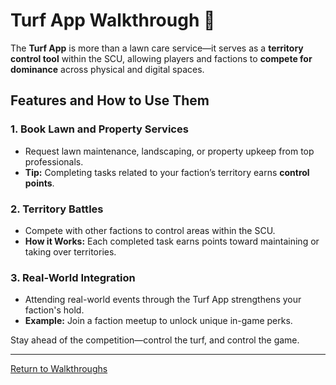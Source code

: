 
# Turf App Walkthrough 🏡

The **Turf App** is more than a lawn care service—it serves as a **territory control tool** within the SCU, allowing players and factions to **compete for dominance** across physical and digital spaces.

## **Features and How to Use Them**
### 1. Book Lawn and Property Services
- Request lawn maintenance, landscaping, or property upkeep from top professionals.  
- **Tip:** Completing tasks related to your faction’s territory earns **control points**.

### 2. Territory Battles
- Compete with other factions to control areas within the SCU.  
- **How it Works:** Each completed task earns points toward maintaining or taking over territories.

### 3. Real-World Integration
- Attending real-world events through the Turf App strengthens your faction's hold.  
- **Example:** Join a faction meetup to unlock unique in-game perks.

Stay ahead of the competition—control the turf, and control the game.

---
[Return to Walkthroughs](../Walkthroughs)
